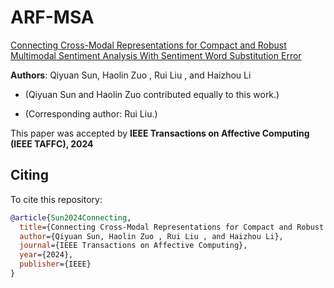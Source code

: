 # ARF-MSA

 

[Connecting Cross-Modal Representations for Compact and Robust Multimodal Sentiment Analysis With Sentiment Word Substitution Error](https://ieeexplore.ieee.org/abstract/document/10741889)

 
 __Authors__: Qiyuan Sun, Haolin Zuo , Rui Liu , and Haizhou Li


* (Qiyuan Sun and Haolin Zuo contributed equally to this work.) 


* (Corresponding author: Rui Liu.)



This paper was accepted by **IEEE Transactions on Affective Computing (IEEE TAFFC), 2024**

 



## Citing
To cite this repository:
```bibtex
@article{Sun2024Connecting,
  title={Connecting Cross-Modal Representations for Compact and Robust Multimodal Sentiment Analysis With Sentiment Word Substitution Error},
  author={Qiyuan Sun, Haolin Zuo , Rui Liu , and Haizhou Li},
  journal={IEEE Transactions on Affective Computing},
  year={2024},
  publisher={IEEE}
}



```
